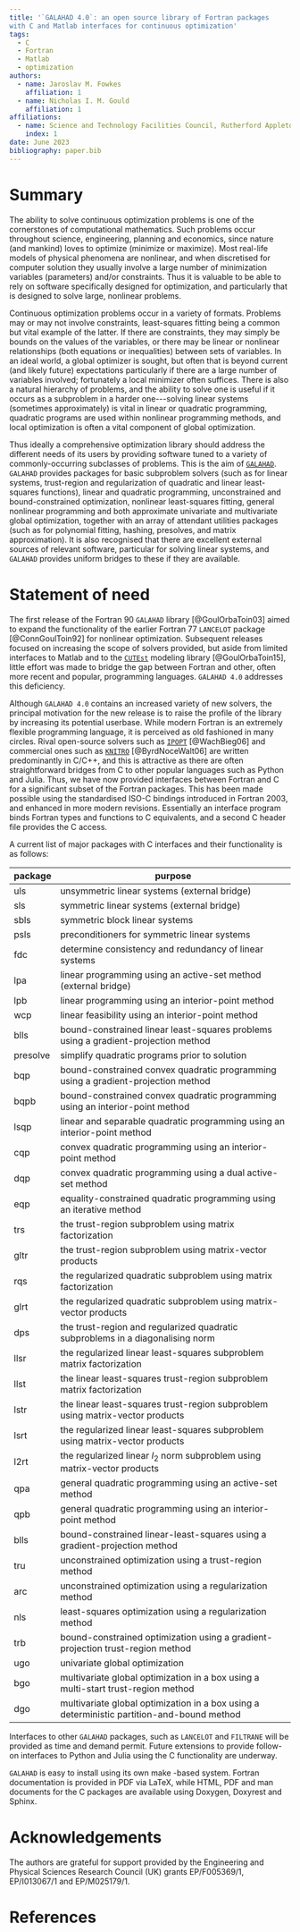 ```yaml
---
title: '`GALAHAD 4.0`: an open source library of Fortran packages
with C and Matlab interfaces for continuous optimization'
tags:
  - C
  - Fortran
  - Matlab
  - optimization
authors:
  - name: Jaroslav M. Fowkes
    affiliation: 1
  - name: Nicholas I. M. Gould
    affiliation: 1
affiliations:
  - name: Science and Technology Facilities Council, Rutherford Appleton Laboratory, Harwell Campus, Didcot, Oxfordshire, OX11 0QX, UK
    index: 1
date: June 2023
bibliography: paper.bib
---
```

# Summary

The ability to solve continuous optimization problems is one of the
cornerstones of computational mathematics. Such problems occur
throughout science, engineering, planning and economics, since nature
(and mankind) loves to optimize (minimize or maximize). Most real-life
models of physical phenomena are nonlinear, and when discretised for
computer solution they usually involve a large number of minimization
variables (parameters) and/or constraints. Thus it is valuable to be
able to rely on software specifically designed for optimization, and
particularly that is designed to solve large, nonlinear problems.

Continuous optimization problems occur in a variety of formats. Problems
may or may not involve constraints, least-squares fitting being a common
but vital example of the latter. If there are constraints, they may
simply be bounds on the values of the variables, or there may be linear
or nonlinear relationships (both equations or inequalities) between sets
of variables. In an ideal world, a global optimizer is sought, but often
that is beyond current (and likely future) expectations particularly if
there are a large number of variables involved; fortunately a local
minimizer often suffices. There is also a natural hierarchy of problems,
and the ability to solve one is useful if it occurs as a subproblem in a
harder one---solving linear systems (sometimes approximately) is vital
in linear or quadratic programming, quadratic programs are used within
nonlinear programming methods, and local optimization is often a vital
component of global optimization.

Thus ideally a comprehensive optimization library should address the
different needs of its users by providing software tuned to a variety of
commonly-occurring subclasses of problems. This is the aim of
[`GALAHAD`](https://github.com/ralna/GALAHAD). `GALAHAD` provides
packages for basic subproblem solvers (such as for linear systems,
trust-region and regularization of quadratic and linear least-squares
functions), linear and quadratic programming, unconstrained and
bound-constrained optimization, nonlinear least-squares fitting, general
nonlinear programming and both approximate univariate and multivariate
global optimization, together with an array of attendant utilities packages
(such as for polynomial fitting, hashing, presolves, and matrix
approximation).  It is also recognised that there are excellent external
sources of relevant software, particular for solving linear systems,
and `GALAHAD` provides uniform bridges to these if they are available.

# Statement of need

The first release of the Fortran 90 `GALAHAD` library [@GoulOrbaToin03]
aimed to  expand the functionality of the earlier Fortran 77
`LANCELOT` package [@ConnGoulToin92] for nonlinear optimization.
Subsequent releases focused on increasing the scope of solvers provided,
but aside from limited interfaces to Matlab and to the
[`CUTEst`](https://github.com/ralna/CUTEst) modeling library
[@GoulOrbaToin15], little effort was made to
bridge the gap between Fortran and other, often more recent and popular,
programming languages. `GALAHAD 4.0` addresses this deficiency.

Although `GALAHAD 4.0` contains an increased variety of new solvers, the
principal motivation for the new release is to raise the profile of the
library by increasing its potential userbase. While modern Fortran is an
extremely flexible programming language, it is perceived as old fashioned
in many circles. Rival open-source solvers such as
[`IPOPT`](https://github.com/coin-or/Ipopt) [@WachBieg06] and
commercial ones such as
[`KNITRO`](https://www.artelys.com/docs/knitro/) [@ByrdNoceWalt06]
are written predominantly in C/C++, and this is attractive as there are
often straightforward bridges from C to other popular languages such as
Python and Julia. Thus, we have now provided interfaces between Fortran and C
for a significant subset of the Fortran packages. This has been
made possible using the standardised ISO-C bindings introduced in
Fortran 2003, and enhanced in more modern revisions. Essentially an
interface program binds Fortran types and functions to C equivalents, and
a second C header file provides the C access.

A current list of major packages with C interfaces and their functionality
is as follows:

| package | purpose                                                                                    |
| :-------| -------                                                                                    |
| uls     | unsymmetric linear systems (external bridge)                                               |
| sls     | symmetric linear systems (external bridge)                                                 |
| sbls    | symmetric block linear systems                                                             |
| psls    | preconditioners for symmetric linear systems                                               |
| fdc     | determine consistency and redundancy of linear systems                                     |
| lpa     | linear programming using an active-set method (external bridge)                            |
| lpb     | linear programming using an interior-point method                                          |
| wcp     | linear feasibility using an interior-point method                                          |
| blls    | bound-constrained linear least-squares problems using a gradient-projection method         |
| presolve| simplify quadratic programs prior to solution                                              |
| bqp     | bound-constrained convex quadratic programming using a gradient-projection method          |
| bqpb    | bound-constrained convex quadratic programming using an interior-point method              |
| lsqp    | linear and separable quadratic programming using an interior-point method                  |
| cqp     | convex quadratic programming using an interior-point method                                |
| dqp     | convex quadratic programming using a dual active-set method                                |
| eqp     | equality-constrained quadratic programming using an iterative method                       |
| trs     | the trust-region subproblem using matrix factorization                                     |
| gltr    | the trust-region subproblem using matrix-vector products                                   |
| rqs     | the regularized quadratic subproblem using matrix factorization                            |
| glrt    | the regularized quadratic subproblem using matrix-vector products                          |
| dps     | the trust-region and regularized quadratic subproblems in a diagonalising norm             |
| llsr    | the regularized linear least-squares subproblem matrix factorization                       |
| llst    | the linear least-squares trust-region subproblem matrix factorization                      |
| lstr    | the linear least-squares trust-region subproblem using matrix-vector products              |
| lsrt    | the regularized linear least-squares subproblem using matrix-vector products               |
| l2rt    | the regularized linear $l_2$ norm subproblem using matrix-vector products                  |
| qpa     | general quadratic programming using an active-set method                                   |
| qpb     | general quadratic programming using an interior-point method                               |
| blls    | bound-constrained linear-least-squares using a gradient-projection method                  |
| tru     | unconstrained optimization using a trust-region method                                     |
| arc     | unconstrained optimization using a regularization method                                   |
| nls     | least-squares optimization using a regularization method                                   |
| trb     | bound-constrained optimization using a gradient-projection trust-region method             |
| ugo     | univariate global optimization                                                             |
| bgo     | multivariate global optimization in a box using a multi-start trust-region method          |
| dgo     | multivariate global optimization in a box using a deterministic partition-and-bound method |

Interfaces to other `GALAHAD` packages, such as `LANCELOT` and `FILTRANE`
will be provided as time and demand permit. Future extensions to provide
follow-on interfaces to Python and Julia using the C functionality are underway.

`GALAHAD` is easy to install using its own make -based system.  Fortran
documentation is provided in PDF via LaTeX, while HTML, PDF and man
documents for the C packages are available using Doxygen, Doxyrest and Sphinx.

# Acknowledgements

The authors are grateful for support provided by the Engineering and Physical
Sciences Research Council (UK) grants EP/F005369/1, EP/I013067/1 and
EP/M025179/1.

# References
